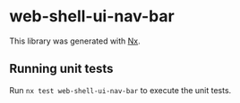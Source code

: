# web-shell-ui-nav-bar

This library was generated with [Nx](https://nx.dev).

## Running unit tests

Run `nx test web-shell-ui-nav-bar` to execute the unit tests.
